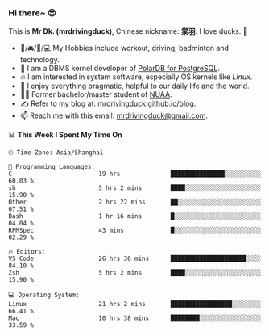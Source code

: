 ### Hi there~ 😎

This is **Mr Dk. (mrdrivingduck)**, Chinese nickname: **棠羽**. I love ducks. 🦆

- 💪/🚘/🏸/💻 My Hobbies include workout, driving, badminton and technology.
- 🍊 I am a DBMS kernel developer of [PolarDB for PostgreSQL](https://github.com/ApsaraDB/PolarDB-for-PostgreSQL).
- 🔥 I am interested in system software, especially OS kernels like *Linux*.
- 🔧 I enjoy everything pragmatic, helpful to our daily life and the world.
- 👨‍🎓 Former bachelor/master student of [NUAA](https://en.wikipedia.org/wiki/Nanjing_University_of_Aeronautics_and_Astronautics).
- ✍ Refer to my blog at: [mrdrivingduck.github.io/blog](https://mrdrivingduck.github.io/blog/).
- 📫 Reach me with this email: [mrdrivingduck@gmail.com](mailto:mrdrivingduck@gmail.com).

<!--START_SECTION:waka-->
📊 **This Week I Spent My Time On** 

```text
🕑︎ Time Zone: Asia/Shanghai

💬 Programming Languages: 
C                        19 hrs              ███████████████░░░░░░░░░░   60.03 % 
sh                       5 hrs 2 mins        ████░░░░░░░░░░░░░░░░░░░░░   15.90 % 
Other                    2 hrs 22 mins       ██░░░░░░░░░░░░░░░░░░░░░░░   07.51 % 
Bash                     1 hr 16 mins        █░░░░░░░░░░░░░░░░░░░░░░░░   04.04 % 
RPMSpec                  43 mins             █░░░░░░░░░░░░░░░░░░░░░░░░   02.29 % 

🔥 Editors: 
VS Code                  26 hrs 38 mins      █████████████████████░░░░   84.10 % 
Zsh                      5 hrs 2 mins        ████░░░░░░░░░░░░░░░░░░░░░   15.90 % 

💻 Operating System: 
Linux                    21 hrs 2 mins       █████████████████░░░░░░░░   66.41 % 
Mac                      10 hrs 38 mins      ████████░░░░░░░░░░░░░░░░░   33.59 % 
```


<!--END_SECTION:waka-->

<!-- ![Mr Dk.'s GitHub Stats](https://github-readme-stats.vercel.app/api?username=mrdrivingduck&count_private&show_icons=true&theme=buefy) -->

<!-- ![Most Used Languages](https://github-readme-stats.vercel.app/api/top-langs/?username=mrdrivingduck&exclude_repo=mips32-CPU,snort-tcp-socket&theme=buefy&layout=compact&langs_count=10) -->


<!--
**mrdrivingduck/mrdrivingduck** is a ✨ _special_ ✨ repository because its `README.md` (this file) appears on your GitHub profile.

Here are some ideas to get you started:

- 🔭 I’m currently working on ...
- 🌱 I’m currently learning ...
- 👯 I’m looking to collaborate on ...
- 🤔 I’m looking for help with ...
- 💬 Ask me about ...
- 📫 How to reach me: ...
- 😄 Pronouns: ...
- ⚡ Fun fact: ...
-->
